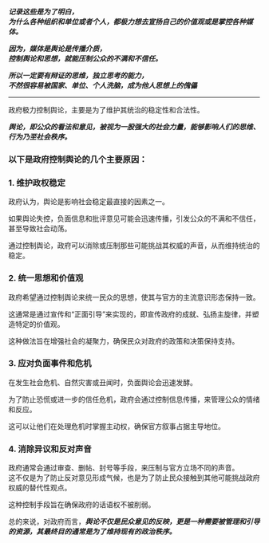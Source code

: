 <!--
 * @Author: Davidbieber
 * @Email: davidbieber@163.com
 * @Date: 2025-08-02 16:46:40
 * @Description: 
-->


***记录这些是为了明白，  
为什么各种组织和单位或者个人，都极力想去宣扬自己的价值观或是掌控各种媒体。***

***因为，媒体是舆论是传播介质，  
控制舆论和思想，就能压制公众的不满和不信任。***

***所以一定要有辩证的思维，独立思考的能力，  
不然很容易被国家、单位、个人洗脑，成为他人思想上的傀儡***

---


政府极力控制舆论，主要是为了维护其统治的稳定性和合法性。  


***舆论，即公众的看法和意见，被视为一股强大的社会力量，能够影响人们的思维、行为乃至社会秩序。***

### 以下是政府控制舆论的几个主要原因：

### 1. 维护政权稳定  

政府认为，舆论是影响社会稳定最直接的因素之一。

如果舆论失控，负面信息和批评意见可能会迅速传播，引发公众的不满和不信任，甚至导致社会动荡。

通过控制舆论，政府可以消除或压制那些可能挑战其权威的声音，从而维持统治的稳定。

### 2. 统一思想和价值观  

政府希望通过控制舆论来统一民众的思想，使其与官方的主流意识形态保持一致。

这通常是通过宣传和“正面引导”来实现的，即宣传政府的成就、弘扬主旋律，并塑造特定的价值观。

这种做法旨在增强社会的凝聚力，确保民众对政府的政策和决策保持支持。

### 3. 应对负面事件和危机  

在发生社会危机、自然灾害或丑闻时，负面舆论会迅速发酵。

为了防止恐慌或进一步的信任危机，政府会通过控制信息传播，来管理公众的情绪和反应。

这可以让他们在处理危机时掌握主动权，确保官方叙事占据主导地位。

### 4. 消除异议和反对声音


政府通常会通过审查、删帖、封号等手段，来压制与官方立场不同的声音。  
这不仅是为了防止反对意见形成气候，也是为了防止民众接触到其他可能挑战政府权威的替代性观点。

这种控制手段旨在确保政府的话语权不被削弱。

总的来说，对政府而言，***舆论不仅是民众意见的反映，更是一种需要被管理和引导的资源，其最终目的通常是为了维持现有的政治秩序。***
